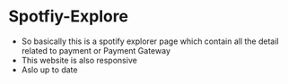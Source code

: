 ﻿# Spotfiy-Explore

- So basically this is a spotify explorer page which contain all the detail related to payment or Payment Gateway
- This website is also responsive
- Aslo up to date 
